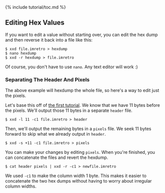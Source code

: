 {% include tutorial/toc.md %}

## Editing Hex Values

If you want to edit a value without starting over, you can edit the
hex dump and then reverse it back into a file like this:

```console
$ xxd file.imretro > hexdump
$ nano hexdump
$ xxd -r hexdump > file.imretro
```

Of course, you don't have to use `nano`. Any text editor will work :)

### Separating The Header And Pixels

The above example will hexdump the whole file, so here's a way to edit
just the pixels.

Let's base this off of [the first tutorial][tutorial-1].
We know that we have 11 bytes before the pixels. We'll output those 11 bytes
in a separate `header` file.

```console
$ xxd -l 11 -c1 file.imretro > header
```

Then, we'll output the remaining bytes in a `pixels` file. We seek
11 bytes forward to skip what we already output in `header`.

```console
$ xxd -s +11 -c1 file.imretro > pixels
```

You can make your changes by editing `pixels`. When you're finished,
you can concatenate the files and revert the hexdump.

```console
$ cat header pixels | xxd -r -c1 > newfile.imretro
```

We used `-c1` to make the column width 1 byte. This makes
it easier to concatenate the two hex dumps without having to worry
about irregular column widths.

[tutorial-1]: ../1
